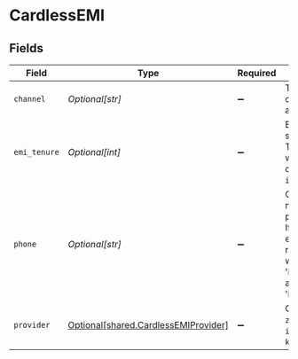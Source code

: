 # CardlessEMI


## Fields

| Field                                                                                                                                                                                     | Type                                                                                                                                                                                      | Required                                                                                                                                                                                  | Description                                                                                                                                                                               |
| ----------------------------------------------------------------------------------------------------------------------------------------------------------------------------------------- | ----------------------------------------------------------------------------------------------------------------------------------------------------------------------------------------- | ----------------------------------------------------------------------------------------------------------------------------------------------------------------------------------------- | ----------------------------------------------------------------------------------------------------------------------------------------------------------------------------------------- |
| `channel`                                                                                                                                                                                 | *Optional[str]*                                                                                                                                                                           | :heavy_minus_sign:                                                                                                                                                                        | The channel for cardless EMI is always `link`                                                                                                                                             |
| `emi_tenure`                                                                                                                                                                              | *Optional[int]*                                                                                                                                                                           | :heavy_minus_sign:                                                                                                                                                                        | EMI tenure for the selected provider. This is mandatory when provider is one of [`hdfc`, `icici`, `cashe`, `idfc`, `kotak`]                                                               |
| `phone`                                                                                                                                                                                   | *Optional[str]*                                                                                                                                                                           | :heavy_minus_sign:                                                                                                                                                                        | Customers phone number for this payment instrument. If the customer is not eligible you will receive a 400 error with type as 'invalid_request_error' and code as 'invalid_request_error' |
| `provider`                                                                                                                                                                                | [Optional[shared.CardlessEMIProvider]](../../models/shared/cardlessemiprovider.md)                                                                                                        | :heavy_minus_sign:                                                                                                                                                                        | One of [`flexmoney`, `zestmoney`, `hdfc`, `icici`, `cashe`, `idfc`, `kotak`]                                                                                                              |